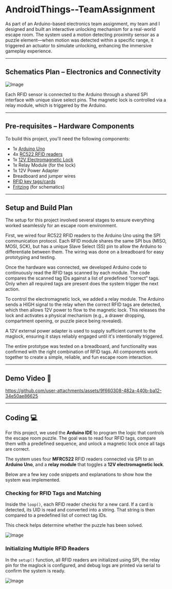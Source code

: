 # AndroidThings--TeamAssignment

As part of an Arduino-based electronics team assignment, my team and I designed and built an interactive unlocking mechanism for a real-world escape room. The system used a motion detecting proximity sensor as a puzzle element—when motion was detected within a specific range, it triggered an actuator to simulate unlocking, enhancing the immersive gameplay experience.

---

## Schematics Plan – Electronics and Connectivity

![Image](https://github.com/user-attachments/assets/6467da7a-d5a5-44fe-a594-289c8cf81333)

Each RFID sensor is connected to the Arduino through a shared SPI interface with unique slave select pins. The magnetic lock is controlled via a relay module, which is triggered by the Arduino.

---

## Pre-requisites – Hardware Components

To build this project, you'll need the following components:

- 1x [Arduino Uno](https://www.robofun.ro/platforme-de-dezvoltare/arduino-uno-r3.html) 
- 4x [RC522 RFID readers](https://www.optimusdigital.ro/ro/wireless-rfid/67-modul-cititor-rfid-mfrc522.html)
- 1x [12V Electromagnetic Lock](https://www.emag.ro/incuietoare-electromagnetica-mini-12-v-2830/pd/DG55YCYBM/)
- 1x Relay Module (for the lock)
- 1x 12V Power Adapter
- Breadboard and jumper wires
- [RFID key tags/cards](https://www.itgstore.ro/card-rfid-tk4100-overlay-125khz-cr80-alb-p-TK4100-OL-22432)
- [Fritzing](https://fritzing.org) (for schematics)

---

## Setup and Build Plan



The setup for this project involved several stages to ensure everything worked seamlessly for an escape room environment.

First, we wired four RC522 RFID readers to the Arduino Uno using the SPI communication protocol. Each RFID module shares the same SPI bus (MISO, MOSI, SCK), but has a unique Slave Select (SS) pin to allow the Arduino to differentiate between them. The wiring was done on a breadboard for easy prototyping and testing.

Once the hardware was connected, we developed Arduino code to continuously read the RFID tags scanned by each module. The code compares the scanned tag IDs against a list of predefined “correct” tags. Only when all required tags are present does the system trigger the next action.

To control the electromagnetic lock, we added a relay module. The Arduino sends a HIGH signal to the relay when the correct RFID tags are detected, which then allows 12V power to flow to the magnetic lock. This releases the lock and activates a physical mechanism (e.g., a drawer dropping, compartment opening, or puzzle piece being revealed).

A 12V external power adapter is used to supply sufficient current to the maglock, ensuring it stays reliably engaged until it's intentionally triggered.

The entire prototype was tested on a breadboard, and functionality was confirmed with the right combination of RFID tags. All components work together to create a simple, reliable, and fun escape room interaction.

---

## Demo Video 🎥

https://github.com/user-attachments/assets/9f660308-482a-440b-ba12-34e50ae86625

--- 

## Coding 💻

For this project, we used the **Arduino IDE** to program the logic that controls the escape room puzzle. The goal was to read four RFID tags, compare them with a predefined sequence, and unlock a magnetic lock once all tags are correct.

The system uses four **MFRC522** RFID readers connected via SPI to an **Arduino Uno**, and a **relay module** that toggles a **12V electromagnetic lock**.

Below are a few key code snippets and explanations to show how the system was implemented.

### Checking for RFID Tags and Matching

Inside the `loop()`, each RFID reader checks for a new card. If a card is detected, its UID is read and converted into a string. That string is then compared to a predefined list of correct tag IDs.

This check helps determine whether the puzzle has been solved.

![Image](https://github.com/user-attachments/assets/6187ae3f-6af0-4d77-b462-3dad13b2d124)


### Initializing Multiple RFID Readers

In the `setup()` function, all RFID readers are initialized using SPI, the relay pin for the maglock is configured, and debug logs are printed via serial to confirm the system is ready.


![Image](https://github.com/user-attachments/assets/0c37240e-3343-48e2-ab64-4ae6c0e0c1cd)
